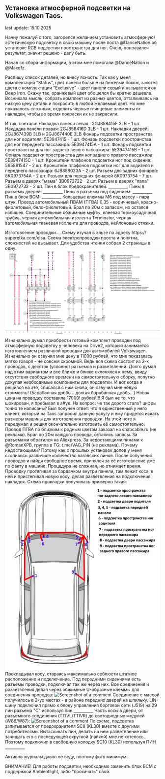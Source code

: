## Установка атмосферной подсветки на Volkswagen Taos.
last update: 15.10.2025

Начну пожалуй с того, загорелся желанием установить атмосферную/эстетическую подсветку в свою машину после поста @DanceNation об установке RGB подсветки пространства для ног. Очень понравился результат, значит решено - делу быть.

Начал со сбора информации, в этом мне помогали @DanceNation и @Maxqfz. 

Распишу список деталей, но внесу ясность. Так как у меня комплектация "Status", цвет панели больше на бежевый похож, захотел цвета с комплектации "Exclusive" - цвет панели серый и называется он Deep Iron. Скажу так, оранжевый цвет обошелся бы кратно дешевле. Возникала мысль, собрать комплект из разных цветов, отталкиваясь на низкую цену детали и покрасить в любой желаемый цвет. Но мне показалось сложным, отделить черные глянцевые элементы от накладки, чтобы во время покраски их не закрасили.

И так, поехали:
Накладка панели левая : 2GJ858415F 3LB - 1 шт.
Накдадка панели правая: 2GJ858416D 3LB - 1 шт.
Накладки дверей: 2GJ867439B 3LB и 2GJ867440E 3LB
Фонарь подсветки пространства для ног водителя: 5Е3947415 - 1 шт.
Фонарь подсветки пространства для ног переднего пассажира: 5Е3947415А - 1 шт.
Фонарь подсветки пространства для ног заднего левого пассажира: 5Е3947415B - 1 шт.
Фонарь подсветки пространства для ног заднего правого пассажира: 5Е3947415С - 1 шт.
Кронштейн плафонов подсветки ног под сидения: 565881547 - 2 шт.
Кронштейн плафонов подсветки ног для водителя и переднего пассажира: 6JB858023А - 2 шт.
Разъем для задних фонарей: 8K0973754А - 2 шт.
Разъем для передних фонарей 8K0973754 - 7 шт.
Разъем в дверях "мама" 3В0972722 - 2 шт.
Разъем в дверях "папа" 3В0972732 - 2 шт.
Пин в блок предохранителей: __________
Пины в разъемы дверей: __________
Пины в разъемы под сидением: __________
Пин в блок ВСМ: __________
Кольцевые клеммы М6 под массу - пара штук.
Провод автомобильный ПВАМ (ПГВА) 0,35 - коричневый, красно-фиолетовый, бело-фиолетовый. Брал по 20м с запасом, но остался излишек.
Соединительные обжимные муфты, клеевая термоусадочная трубка, черная автомобильная изолента Terminator, черная автомобильная тканевая изолента для проводов, нейлоновые стяжки.

Изготовление проводки....
Схему изучал в эльзе по адресу https:// superetka.com/elsa. Схема электропроводки проста и понятна, сложностей не вызывает.
Для удобства чтения собрал 2 страницы в одну:
![Screenshot of a comment](/images/vw_ambient_light.png)
Изначально думал приобрести готовый комплект проводки под атмосферную подсветку у человека на Drive2, который занимается изготовлением различной проводки для автомобилей Volkswagen.
Изначально он озвучил мне цену в 11000 рублей, что мне показалась мягко говоря - не совсем скромной. Ведь вся схема состоит из 3-х проводов, с десяток (условно) разъемов и разветвлений. Долго думал над этим вариантом и все ближе и ближе склонялся к нему, ввиду отсутствия свободного времени на самостоятельную сборку, попутно докупая необходимые компоненты для подсветки. И вот когда я решился на это, списался с ним снова, он озвучил мне новую стоимость! (Барабанная дробь....долгая барабанная дробь...) Новая цена на проводку составила 17000! рублей!!! Я был не то, что шокирован, я пребывал в а#уе. На вопрос: че так дорого стало? цифры точно те написаны? Был получен ответ: что я единственный у него клиент, который на Taos запросил данную услугу и ему придется искать размеры машины для изготовления проводки.
На этой ноте я передумал и решил окончательно изготовить её самостоятельно.
Провод ПГВА по близким к родным цветам заказал на snabcable.ru (не реклама). Брал по 20м каждого провода, остались запасы.
За разъемами обратился на Aliexpress. За недостающими пинами к @RomanXPB, группа в TG: t.me/VAG_PIN (не реклама).
Почему недостающими? Потому как с прошлых установок допов у меня скопилось различное количество ваговских пинов.
После получения проводов и найдя свободное время, принялся за её изготовление уже по факту в машине.
Процедура не сложная, но отнимает время.
Проводку протягивал за бардачком внутри панели, там лежит коса, к ней и пристегивал новую косу, делая разветвления на подключения накладок.
Схема прокладки получилась примерно такая:
![Screenshot of a comment](/images/vw_ambient_scheme.jpg)
Прокладывал косу, стараясь максимально соблюсти штатное расположение и подключение. Под передними сидениями есть разъемы проводки, подключал так же через них.
Все соединения и разветвления делал через обжимные U-образные клеммы для соединения проводов:
![Screenshot of a comment](/images/vw_ambient_wire_1.jpg)
Соединение с массой получилось в 2-ух местах - в районе передних дверей на шпильку.
LIN-шину подключил прямо к блоку управления бортовой сети (J519) на 29 пин разъема "С" используя пин __________
Часть косы в двери, от разъемного соединения (TTIVL/TTIVR) до светодиодных модулей (W86/W87):
![Screenshot of a comment](/images/vw_ambient_wire_2.jpg)
По схеме, подсветка запитывается от предохранителя SC8 (KL30) вместе с другими потребителями. Вытаскивать пин, делать на нем разветвление или зачищать его с последующей скруткой (пайкой) мне не хотелось. Поэтому подключил в свободную колодку SC10 (KL30) используя ПИН __________

Активно журналы давно не веду, поэтому фото минимум.

ВНИМАНИЕ! Для работы подсветки, необходимо заменить блок ВСМ с поддержкой Ambientlight, либо "прокачать" свой.

